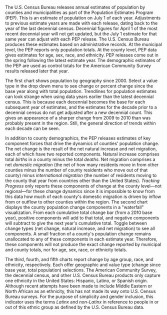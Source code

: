 The U.S. Census Bureau releases annual estimates of population by counties and municipalities as part of the Population Estimates Program (PEP). This is an estimate of population on July 1 of each year. Adjustments to previous estimate years are made with each release, dating back to the year of the last decennial census. Decennial figures for April 1 of the most recent decennial year will not get updated, but the July 1 estimate for that same year can adjust with each PEP release. The U.S. Census Bureau produces these estimates based on administrative records. At the municipal level, the PEP reports only population totals. At the county level, PEP data gives estimates for age, sex, race, and ethnicity. PEP releases come out in the spring following the latest estimate year. The demographic estimates of the PEP are used as control totals for the American Community Survey results released later that year.

The first chart shows population by geography since 2000. Select a value type in the drop down menu to see change or percent change since the base year along with total population. Trendlines for population estimates can look strange when using data years earlier than the latest decennial census. This is because each decennial becomes the base for each subsequent year of estimates, and the estimates for the decade prior to a decennial census do not get adjusted after a new decennial count. This gives an appearance of a sharper change from 2009 to 2010 than was probably present in the region. Still, the general direction of trends within each decade can be seen.

In addition to county demographics, the PEP releases estimates of key component forces that drive the dynamics of counties' population change. The net change is the result of the net natural increase and net migration, each of which have two reported components. Natural increase comprises total _births_ in a county minus the total _deaths_. Net migration comprises a net _domestic migration_ (the net of how many residents move in from other counties minus the number of county residents who move out of that county) minus _international migration_ (the number of residents moving to the county that year from countries other than the United States). _Tracking Progress_ only reports these components of change at the county level—not regional—for these change dynamics since it is impossible to know from this data how much of each county's domestic migration is driven by inflow from or outflow to other counties within the region. The second chart displays the county population change components in a "waterfall" visualization. From each cumulative total change bar (from a 2010 base year), positive components will add to that total, and negative components will subtract to give the next year's cumulative total. Toggle between change types (net change, natural increase, and net migration) to see all components. A small fraction of a county's population change remains unallocated to any of these components in each estimate year. Therefore, these components will not produce the exact change reported by municipal and county totals, nor for age, sex, race, or ethnicity totals.

The third, fourth, and fifth charts report change by age group, race, and ethnicity, respectively. Each offer geographic and value type (change since base year, total population) selections. The American Community Survey, the decennial census, and other U.S. Census Bureau products only capture one ethnicity in the United States: Hispanic, Latino, or Spanish origin. Although recent attempts have been made to include Middle Eastern or North African as an ethnicity, this has not made its way onto U.S. Census Bureau surveys. For the purpose of simplicity and gender inclusion, this indicator uses the terms _Latinx_ and _non-Latinx_ in reference to people in or out of this ethnic group as defined by the U.S. Census Bureau data.
